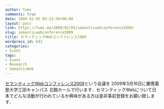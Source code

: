 ```yaml
---
author: fumi
comments: true
date: 2009-02-05 05:23:58+00:00
layout: post
link: https://fumi.me/2009/02/05/semanticwebconference2009/
slug: semanticwebconference2009
title: セマンティックWebコンファレンス2009
wordpress_id: 641
categories:
- Event
tags:
- Event
- Research
- SemanticWeb
---
```


[
セマンティックWebコンファレンス2009](http://s-web.sfc.keio.ac.jp/conference2009/)という会議を
 2009年3月16日に慶應義塾大学三田キャンパス 北館ホールで行います．セマンティックWebについて日本でどんな活動が行われているか興味がある方は是非事前登録をお願い致します．

